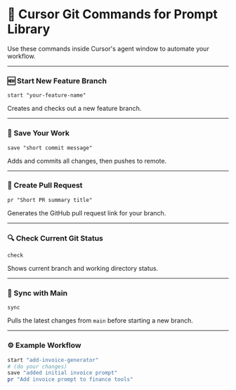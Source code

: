 # 🚀 Cursor Git Commands for Prompt Library

Use these commands inside Cursor's agent window to automate your workflow.

---

### 🆕 Start New Feature Branch
```
start "your-feature-name"
```
Creates and checks out a new feature branch.

---

### 💾 Save Your Work
```
save "short commit message"
```
Adds and commits all changes, then pushes to remote.

---

### 🔁 Create Pull Request
```
pr "Short PR summary title"
```
Generates the GitHub pull request link for your branch.

---

### 🔍 Check Current Git Status
```
check
```
Shows current branch and working directory status.

---

### 🔄 Sync with Main
```
sync
```
Pulls the latest changes from `main` before starting a new branch.

---

### ⚙️ Example Workflow
```bash
start "add-invoice-generator"
# (do your changes)
save "added initial invoice prompt"
pr "Add invoice prompt to finance tools"
```
